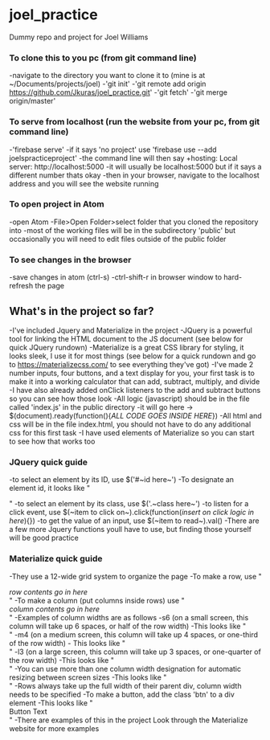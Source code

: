# joel_practice
Dummy repo and project for Joel Williams
### To clone this to you pc (from git command line)
-navigate to the directory you want to clone it to (mine is at ~/Documents/projects/joel)
-'git init'
-'git remote add origin https://github.com/Jkuras/joel_practice.git'
-'git fetch'
-'git merge origin/master'

### To serve from localhost (run the website from your pc, from git command line)
-'firebase serve'
-if it says 'no project' use 'firebase use --add joelspracticeproject'
-the command line will then say +hosting: Local server: http://localhost:5000
  -it will usually be localhost:5000 but if it says  a different number thats okay
-then in your browser, navigate to the localhost address and you will see the website running

### To open project in Atom
-open Atom
-File>Open Folder>select folder that you cloned the repository into
  -most of the working files will be in the subdirectory 'public' but occasionally you will need to edit files outside of the public folder

### To see changes in the browser
-save changes in atom (ctrl-s)
-ctrl-shift-r in browser window to hard-refresh the page

## What's in the project so far?
-I've included Jquery and Materialize in the project
-JQuery is a powerful tool for linking the HTML document to the JS document (see below for quick JQuery rundown)
-Materialize is a great CSS library for styling, it looks sleek, I use it for most things (see below for a quick rundown and go to https://materializecss.com/ to see everything they've got)
-I've made 2 number inputs, four buttons, and a text display for you, your first task is to make it into a working calculator that can add, subtract, multiply, and divide
  -I have also already added onClick listeners to the add and subtract buttons so you can see how those look
-All logic (javascript) should be in the file called 'index.js' in the public directory
  -it will go here -> $(document).ready(function(){*ALL CODE GOES INSIDE HERE*})
-All html and css will be in the file index.html, you should not have to do any additional css for this first task
  -I have used elements of Materialize so you can start to see how that works too

### JQuery quick guide
-to select an element by its ID, use $('#~id here~')
  -To designate an element id, it looks like "<div id='element-id'></div>"
-to select an element by its class, use $('.~class here~')
-to listen for a click event, use $(~item to click on~).click(function(*insert on click logic in here*){})
-to get the value of an input, use $(~item to read~).val()
-There are a few more Jquery functions youll have to use, but finding those yourself will be good practice

### Materialize quick guide
-They use a 12-wide grid system to organize the page
-To make a row, use "<div class='row'>*row contents go in here*</div>"
-To make a column (put columns inside rows) use "<div class='col'>*column contents go in here*</div>"
-Examples of column widths are as follows
  -s6 (on a small screen, this column will take up 6 spaces, or half of the row width)
    -This looks like "<div class='col s6'></div>"
  -m4 (on a medium screen, this column will take up 4 spaces, or one-third of the row width)
    - This looks like "<div class='col m4'></div>"
  -l3 (on a large screen, this column will take up 3 spaces, or one-quarter of the row width)
    -This looks like "<div class='col l3'></div>"
-You can use more than one column width designation for automatic resizing between screen sizes
  -This looks like "<div class='col s6 m4 l3'></div>"
-Rows always take up the full width of their parent div, column width needs to be specified
-To make a button, add the class 'btn' to a div element
  -This looks like "<div class='btn'>Button Text</div>"
  -There are examples of this in the project
Look through the Materialize website for more examples
